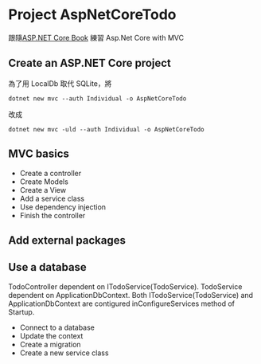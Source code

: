 # Project AspNetCoreTodo
跟隨[ASP.NET Core Book](https://nbarbettini.gitbooks.io/little-asp-net-core-book/content/) 
練習 Asp.Net Core with MVC

## Create an ASP.NET Core project
為了用 LocalDb 取代 SQLite，將
```
dotnet new mvc --auth Individual -o AspNetCoreTodo
```
改成
```
dotnet new mvc -uld --auth Individual -o AspNetCoreTodo
```
## MVC basics

* Create a controller
* Create Models
* Create a View
* Add a service class
* Use dependency injection
* Finish the controller

## Add external packages

## Use a database

TodoController dependent on ITodoService(TodoService).
TodoService dependent on ApplicationDbContext.
Both ITodoService(TodoService) and ApplicationDbContext are contigured inConfigureServices method of Startup.

* Connect to a database
* Update the context
* Create a migration
* Create a new service class


